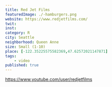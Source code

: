 ```yaml
---
title: Red Jet Films
featuredImage: ./-hamburgers.png
website: https://www.redjetfilms.com/
twit: 
inst: 
category: R
city: Seattle
neighborhood: Queen Anne
size: Small (1-10)
place: [-122.35225575582369,47.62572021147871]
tags:
    - video
published: true
---
```


https://www.youtube.com/user/redjetfilms
